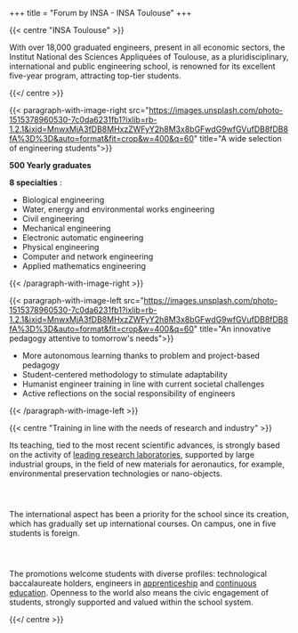 +++
title = "Forum by INSA - INSA Toulouse"
+++

{{< centre "INSA Toulouse" >}} 

With over 18,000 graduated engineers, present in all economic sectors, the
Institut National des Sciences Appliquées of Toulouse, as a pluridisciplinary, international
and public engineering school, is renowned for its excellent five-year program, attracting
top-tier students.

{{</ centre >}} 

{{< paragraph-with-image-right
    src="https://images.unsplash.com/photo-1515378960530-7c0da6231fb1?ixlib=rb-1.2.1&ixid=MnwxMjA3fDB8MHxzZWFyY2h8M3x8bGFwdG9wfGVufDB8fDB8fA%3D%3D&auto=format&fit=crop&w=400&q=60"
    title="A wide selection of engineering students">}}
    
**500 Yearly graduates**

**8 specialties** :
- Biological engineering
- Water, energy and environmental works engineering
- Civil engineering
- Mechanical engineering
- Electronic automatic engineering
- Physical engineering
- Computer and network engineering
- Applied mathematics engineering

{{< /paragraph-with-image-right >}}


{{< paragraph-with-image-left
    src="https://images.unsplash.com/photo-1515378960530-7c0da6231fb1?ixlib=rb-1.2.1&ixid=MnwxMjA3fDB8MHxzZWFyY2h8M3x8bGFwdG9wfGVufDB8fDB8fA%3D%3D&auto=format&fit=crop&w=400&q=60"
    title="An innovative pedagogy attentive to tomorrow's needs">}}
    
- More autonomous learning thanks to problem and project-based pedagogy
- Student-centered methodology to stimulate adaptability
- Humanist engineer training in line with current societal challenges
- Active reflections on the social responsibility of engineers

{{< /paragraph-with-image-left >}}


{{< centre "Training in line with the needs of research and industry" >}}

Its teaching, tied to the most recent scientific advances, is strongly based on
the activity of [leading research
laboratories](https://www.insa-toulouse.fr/fr/recherche/labo.html), supported
by large industrial groups, in the field of new materials for aeronautics, for
example, environmental preservation technologies or nano-objects.


` `  
` `  

The international aspect has been a priority for the school since its creation,
which has gradually set up international courses. On campus, one in five
students is foreign.


` `  
` `  

The promotions welcome students with diverse profiles: technological
baccalaureate holders, engineers in
[apprenticeship](https://www.insa-toulouse.fr/fr/formation/ingenieur/apprentissage-1.html)
and [continuous
education](https://www.insa-toulouse.fr/fr/formation/formation_continue.html).
Openness to the world also means the civic engagement of students, strongly
supported and valued within the school system.


{{</ centre >}}
